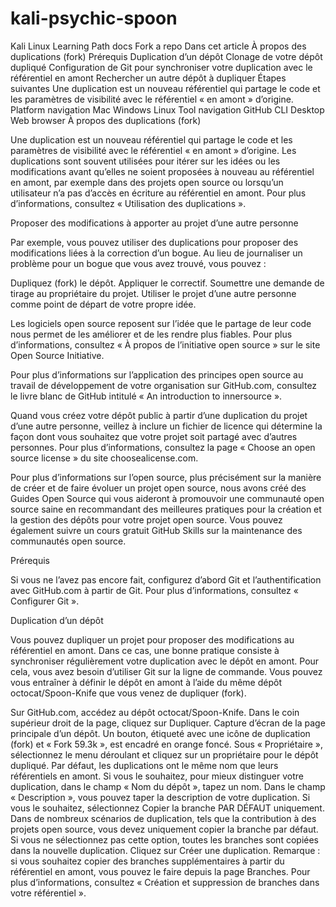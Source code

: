 # kali-psychic-spoon
Kali Linux Learning Path docs 
Fork a repo
Dans cet article
À propos des duplications (fork)
Prérequis
Duplication d’un dépôt
Clonage de votre dépôt dupliqué
Configuration de Git pour synchroniser votre duplication avec le référentiel en amont
Rechercher un autre dépôt à dupliquer
Étapes suivantes
Une duplication est un nouveau référentiel qui partage le code et les paramètres de visibilité avec le référentiel « en amont » d’origine.
Platform navigation
Mac
Windows
Linux
Tool navigation
GitHub CLI
Desktop
Web browser
À propos des duplications (fork)

Une duplication est un nouveau référentiel qui partage le code et les paramètres de visibilité avec le référentiel « en amont » d’origine. Les duplications sont souvent utilisées pour itérer sur les idées ou les modifications avant qu’elles ne soient proposées à nouveau au référentiel en amont, par exemple dans des projets open source ou lorsqu’un utilisateur n’a pas d’accès en écriture au référentiel en amont. Pour plus d’informations, consultez « Utilisation des duplications ».

Proposer des modifications à apporter au projet d’une autre personne

Par exemple, vous pouvez utiliser des duplications pour proposer des modifications liées à la correction d’un bogue. Au lieu de journaliser un problème pour un bogue que vous avez trouvé, vous pouvez :

Dupliquez (fork) le dépôt.
Appliquer le correctif.
Soumettre une demande de tirage au propriétaire du projet.
Utiliser le projet d’une autre personne comme point de départ de votre propre idée.

Les logiciels open source reposent sur l’idée que le partage de leur code nous permet de les améliorer et de les rendre plus fiables. Pour plus d’informations, consultez « À propos de l’initiative open source » sur le site Open Source Initiative.

Pour plus d’informations sur l’application des principes open source au travail de développement de votre organisation sur GitHub.com, consultez le livre blanc de GitHub intitulé « An introduction to innersource ».

Quand vous créez votre dépôt public à partir d’une duplication du projet d’une autre personne, veillez à inclure un fichier de licence qui détermine la façon dont vous souhaitez que votre projet soit partagé avec d’autres personnes. Pour plus d’informations, consultez la page « Choose an open source license » du site choosealicense.com.

Pour plus d’informations sur l’open source, plus précisément sur la manière de créer et de faire évoluer un projet open source, nous avons créé des Guides Open Source qui vous aideront à promouvoir une communauté open source saine en recommandant des meilleures pratiques pour la création et la gestion des dépôts pour votre projet open source. Vous pouvez également suivre un cours gratuit GitHub Skills sur la maintenance des communautés open source.

Prérequis

Si vous ne l’avez pas encore fait, configurez d’abord Git et l’authentification avec GitHub.com à partir de Git. Pour plus d’informations, consultez « Configurer Git ».

Duplication d’un dépôt

Vous pouvez dupliquer un projet pour proposer des modifications au référentiel en amont. Dans ce cas, une bonne pratique consiste à synchroniser régulièrement votre duplication avec le dépôt en amont. Pour cela, vous avez besoin d’utiliser Git sur la ligne de commande. Vous pouvez vous entraîner à définir le dépôt en amont à l’aide du même dépôt octocat/Spoon-Knife que vous venez de dupliquer (fork).

Sur GitHub.com, accédez au dépôt octocat/Spoon-Knife.
Dans le coin supérieur droit de la page, cliquez sur Dupliquer.
Capture d’écran de la page principale d’un dépôt. Un bouton, étiqueté avec une icône de duplication (fork) et « Fork 59.3k », est encadré en orange foncé.
Sous « Propriétaire », sélectionnez le menu déroulant et cliquez sur un propriétaire pour le dépôt dupliqué.
Par défaut, les duplications ont le même nom que leurs référentiels en amont. Si vous le souhaitez, pour mieux distinguer votre duplication, dans le champ « Nom du dépôt », tapez un nom.
Dans le champ « Description », vous pouvez taper la description de votre duplication.
Si vous le souhaitez, sélectionnez Copier la branche PAR DÉFAUT uniquement.
Dans de nombreux scénarios de duplication, tels que la contribution à des projets open source, vous devez uniquement copier la branche par défaut. Si vous ne sélectionnez pas cette option, toutes les branches sont copiées dans la nouvelle duplication.
Cliquez sur Créer une duplication.
Remarque : si vous souhaitez copier des branches supplémentaires à partir du référentiel en amont, vous pouvez le faire depuis la page Branches. Pour plus d’informations, consultez « Création et suppression de branches dans votre référentiel ».
